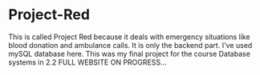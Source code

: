 # Project-Red
This is called Project Red because it deals with emergency situations like 
blood donation and ambulance calls. It is only the backend part. I've used
mySQL database here. This was my final project for the course Database systems in 2.2
FULL WEBSITE ON PROGRESS...
